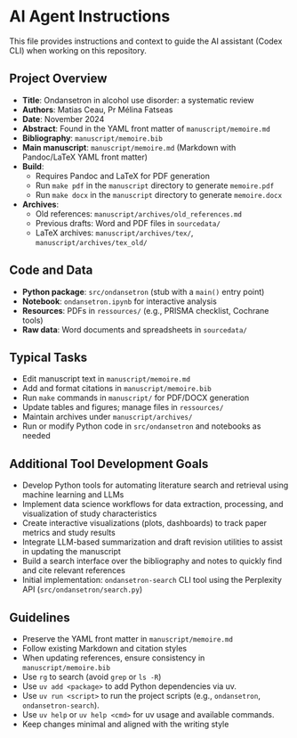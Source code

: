  # AI Agent Instructions

 This file provides instructions and context to guide the AI assistant (Codex CLI) when working on this repository.

 ## Project Overview

 - **Title**: Ondansetron in alcohol use disorder: a systematic review
 - **Authors**: Matias Ceau, Pr Mélina Fatseas
 - **Date**: November 2024
 - **Abstract**: Found in the YAML front matter of `manuscript/memoire.md`
 - **Bibliography**: `manuscript/memoire.bib`
 - **Main manuscript**: `manuscript/memoire.md` (Markdown with Pandoc/LaTeX YAML front matter)
 - **Build**:
   - Requires Pandoc and LaTeX for PDF generation
   - Run `make pdf` in the `manuscript` directory to generate `memoire.pdf`
   - Run `make docx` in the `manuscript` directory to generate `memoire.docx`
 - **Archives**:
   - Old references: `manuscript/archives/old_references.md`
   - Previous drafts: Word and PDF files in `sourcedata/`
   - LaTeX archives: `manuscript/archives/tex/`, `manuscript/archives/tex_old/`

 ## Code and Data

 - **Python package**: `src/ondansetron` (stub with a `main()` entry point)
 - **Notebook**: `ondansetron.ipynb` for interactive analysis
 - **Resources**: PDFs in `ressources/` (e.g., PRISMA checklist, Cochrane tools)
 - **Raw data**: Word documents and spreadsheets in `sourcedata/`

 ## Typical Tasks

 - Edit manuscript text in `manuscript/memoire.md`
 - Add and format citations in `manuscript/memoire.bib`
 - Run `make` commands in `manuscript/` for PDF/DOCX generation
 - Update tables and figures; manage files in `ressources/`
 - Maintain archives under `manuscript/archives/`
 - Run or modify Python code in `src/ondansetron` and notebooks as needed

 ## Additional Tool Development Goals

 - Develop Python tools for automating literature search and retrieval using machine learning and LLMs
 - Implement data science workflows for data extraction, processing, and visualization of study characteristics
 - Create interactive visualizations (plots, dashboards) to track paper metrics and study results
 - Integrate LLM-based summarization and draft revision utilities to assist in updating the manuscript
- Build a search interface over the bibliography and notes to quickly find and cite relevant references
- Initial implementation: `ondansetron-search` CLI tool using the Perplexity API (`src/ondansetron/search.py`)

 ## Guidelines

- Preserve the YAML front matter in `manuscript/memoire.md`
 - Follow existing Markdown and citation styles
 - When updating references, ensure consistency in `manuscript/memoire.bib`
- Use `rg` to search (avoid `grep` or `ls -R`)
- Use `uv add <package>` to add Python dependencies via uv.
- Use `uv run <script>` to run the project scripts (e.g., `ondansetron`, `ondansetron-search`).
- Use `uv help` or `uv help <cmd>` for uv usage and available commands.
- Keep changes minimal and aligned with the writing style